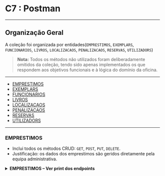 # C7 : Postman

---

## Organização Geral
A coleção foi organizada por entidades(`EMPRESTIMOS`, `EXEMPLARS`, `FUNCIONARIOS`, `LIVROS`, `LOCALIZACAOS`, `PENALIZACAOS`, `RESERVAS`, `UTILIZADORS`)
> **Nota:** Todos os métodos não utilizados foram deliberadamente omitidos da coleção, tendo sido apenas implementados os que respondem aos objetivos funcionais e à lógica do domínio da oficina.
---
- [EMPRESTIMOS](#EMPRESTIMOS)
- [EXEMPLARS](#EXEMPLARS)
- [FUNCIONARIOS](#FUNCIONARIOS)
- [LIVROS](#LIVROS)
- [LOCALIZACAOS](#LOCALIZACAOS)
- [PENALIZACAOS](#PENALIZACAOS)
- [RESERVAS](#RESERVAS)
- [UTILIZADORS](#UTILIZADORS)
---
### EMPRESTIMOS
- Inclui todos os métodos CRUD: `GET`, `POST`, `PUT`, `DELETE`.
- Justificação: os dados dos emprestimos são geridos diretamente pela equipa administrativa.
<details>
<summary><strong>EMPRESTIMOS – Ver print dos endpoints</strong></summary>

| Print EMPRESTIMO | Print Controller | 
|-------|-------|
| <img src="../img/emprestimo.png" alt="p-c" width="250" /> | <img src="../img/endpointEmprestimo.png" alt="m-c" width="600" /> | 
